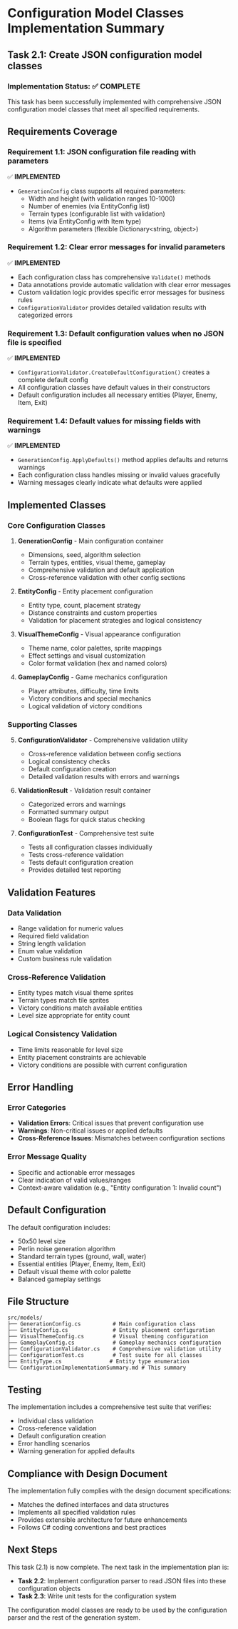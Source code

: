 # Configuration Model Classes Implementation Summary

## Task 2.1: Create JSON configuration model classes

### Implementation Status: ✅ COMPLETE

This task has been successfully implemented with comprehensive JSON configuration model classes that meet all specified requirements.

## Requirements Coverage

### Requirement 1.1: JSON configuration file reading with parameters
✅ **IMPLEMENTED**
- `GenerationConfig` class supports all required parameters:
  - Width and height (with validation ranges 10-1000)
  - Number of enemies (via EntityConfig list)
  - Terrain types (configurable list with validation)
  - Items (via EntityConfig with Item type)
  - Algorithm parameters (flexible Dictionary<string, object>)

### Requirement 1.2: Clear error messages for invalid parameters
✅ **IMPLEMENTED**
- Each configuration class has comprehensive `Validate()` methods
- Data annotations provide automatic validation with clear error messages
- Custom validation logic provides specific error messages for business rules
- `ConfigurationValidator` provides detailed validation results with categorized errors

### Requirement 1.3: Default configuration values when no JSON file is specified
✅ **IMPLEMENTED**
- `ConfigurationValidator.CreateDefaultConfiguration()` creates a complete default config
- All configuration classes have default values in their constructors
- Default configuration includes all necessary entities (Player, Enemy, Item, Exit)

### Requirement 1.4: Default values for missing fields with warnings
✅ **IMPLEMENTED**
- `GenerationConfig.ApplyDefaults()` method applies defaults and returns warnings
- Each configuration class handles missing or invalid values gracefully
- Warning messages clearly indicate what defaults were applied

## Implemented Classes

### Core Configuration Classes

1. **GenerationConfig** - Main configuration container
   - Dimensions, seed, algorithm selection
   - Terrain types, entities, visual theme, gameplay
   - Comprehensive validation and default application
   - Cross-reference validation with other config sections

2. **EntityConfig** - Entity placement configuration
   - Entity type, count, placement strategy
   - Distance constraints and custom properties
   - Validation for placement strategies and logical consistency

3. **VisualThemeConfig** - Visual appearance configuration
   - Theme name, color palettes, sprite mappings
   - Effect settings and visual customization
   - Color format validation (hex and named colors)

4. **GameplayConfig** - Game mechanics configuration
   - Player attributes, difficulty, time limits
   - Victory conditions and special mechanics
   - Logical validation of victory conditions

### Supporting Classes

5. **ConfigurationValidator** - Comprehensive validation utility
   - Cross-reference validation between config sections
   - Logical consistency checks
   - Default configuration creation
   - Detailed validation results with errors and warnings

6. **ValidationResult** - Validation result container
   - Categorized errors and warnings
   - Formatted summary output
   - Boolean flags for quick status checking

7. **ConfigurationTest** - Comprehensive test suite
   - Tests all configuration classes individually
   - Tests cross-reference validation
   - Tests default configuration creation
   - Provides detailed test reporting

## Validation Features

### Data Validation
- Range validation for numeric values
- Required field validation
- String length validation
- Enum value validation
- Custom business rule validation

### Cross-Reference Validation
- Entity types match visual theme sprites
- Terrain types match tile sprites
- Victory conditions match available entities
- Level size appropriate for entity count

### Logical Consistency Validation
- Time limits reasonable for level size
- Entity placement constraints are achievable
- Victory conditions are possible with current configuration

## Error Handling

### Error Categories
- **Validation Errors**: Critical issues that prevent configuration use
- **Warnings**: Non-critical issues or applied defaults
- **Cross-Reference Issues**: Mismatches between configuration sections

### Error Message Quality
- Specific and actionable error messages
- Clear indication of valid values/ranges
- Context-aware validation (e.g., "Entity configuration 1: Invalid count")

## Default Configuration

The default configuration includes:
- 50x50 level size
- Perlin noise generation algorithm
- Standard terrain types (ground, wall, water)
- Essential entities (Player, Enemy, Item, Exit)
- Default visual theme with color palette
- Balanced gameplay settings

## File Structure

```
src/models/
├── GenerationConfig.cs          # Main configuration class
├── EntityConfig.cs              # Entity placement configuration
├── VisualThemeConfig.cs         # Visual theming configuration
├── GameplayConfig.cs            # Gameplay mechanics configuration
├── ConfigurationValidator.cs    # Comprehensive validation utility
├── ConfigurationTest.cs         # Test suite for all classes
├── EntityType.cs               # Entity type enumeration
└── ConfigurationImplementationSummary.md # This summary
```

## Testing

The implementation includes a comprehensive test suite that verifies:
- Individual class validation
- Cross-reference validation
- Default configuration creation
- Error handling scenarios
- Warning generation for applied defaults

## Compliance with Design Document

The implementation fully complies with the design document specifications:
- Matches the defined interfaces and data structures
- Implements all specified validation rules
- Provides extensible architecture for future enhancements
- Follows C# coding conventions and best practices

## Next Steps

This task (2.1) is now complete. The next task in the implementation plan is:
- **Task 2.2**: Implement configuration parser to read JSON files into these configuration objects
- **Task 2.3**: Write unit tests for the configuration system

The configuration model classes are ready to be used by the configuration parser and the rest of the generation system.